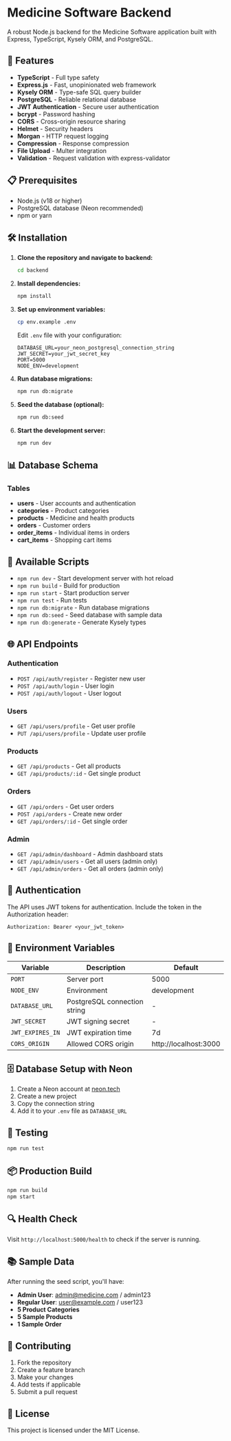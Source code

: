 # Medicine Software Backend

A robust Node.js backend for the Medicine Software application built with Express, TypeScript, Kysely ORM, and PostgreSQL.

## 🚀 Features

- **TypeScript** - Full type safety
- **Express.js** - Fast, unopinionated web framework
- **Kysely ORM** - Type-safe SQL query builder
- **PostgreSQL** - Reliable relational database
- **JWT Authentication** - Secure user authentication
- **bcrypt** - Password hashing
- **CORS** - Cross-origin resource sharing
- **Helmet** - Security headers
- **Morgan** - HTTP request logging
- **Compression** - Response compression
- **File Upload** - Multer integration
- **Validation** - Request validation with express-validator

## 📋 Prerequisites

- Node.js (v18 or higher)
- PostgreSQL database (Neon recommended)
- npm or yarn

## 🛠️ Installation

1. **Clone the repository and navigate to backend:**
   ```bash
   cd backend
   ```

2. **Install dependencies:**
   ```bash
   npm install
   ```

3. **Set up environment variables:**
   ```bash
   cp env.example .env
   ```
   
   Edit `.env` file with your configuration:
   ```env
   DATABASE_URL=your_neon_postgresql_connection_string
   JWT_SECRET=your_jwt_secret_key
   PORT=5000
   NODE_ENV=development
   ```

4. **Run database migrations:**
   ```bash
   npm run db:migrate
   ```

5. **Seed the database (optional):**
   ```bash
   npm run db:seed
   ```

6. **Start the development server:**
   ```bash
   npm run dev
   ```

## 📊 Database Schema

### Tables
- **users** - User accounts and authentication
- **categories** - Product categories
- **products** - Medicine and health products
- **orders** - Customer orders
- **order_items** - Individual items in orders
- **cart_items** - Shopping cart items

## 🔧 Available Scripts

- `npm run dev` - Start development server with hot reload
- `npm run build` - Build for production
- `npm run start` - Start production server
- `npm run test` - Run tests
- `npm run db:migrate` - Run database migrations
- `npm run db:seed` - Seed database with sample data
- `npm run db:generate` - Generate Kysely types

## 🌐 API Endpoints

### Authentication
- `POST /api/auth/register` - Register new user
- `POST /api/auth/login` - User login
- `POST /api/auth/logout` - User logout

### Users
- `GET /api/users/profile` - Get user profile
- `PUT /api/users/profile` - Update user profile

### Products
- `GET /api/products` - Get all products
- `GET /api/products/:id` - Get single product

### Orders
- `GET /api/orders` - Get user orders
- `POST /api/orders` - Create new order
- `GET /api/orders/:id` - Get single order

### Admin
- `GET /api/admin/dashboard` - Admin dashboard stats
- `GET /api/admin/users` - Get all users (admin only)
- `GET /api/admin/orders` - Get all orders (admin only)

## 🔐 Authentication

The API uses JWT tokens for authentication. Include the token in the Authorization header:

```
Authorization: Bearer <your_jwt_token>
```

## 📝 Environment Variables

| Variable | Description | Default |
|----------|-------------|---------|
| `PORT` | Server port | 5000 |
| `NODE_ENV` | Environment | development |
| `DATABASE_URL` | PostgreSQL connection string | - |
| `JWT_SECRET` | JWT signing secret | - |
| `JWT_EXPIRES_IN` | JWT expiration time | 7d |
| `CORS_ORIGIN` | Allowed CORS origin | http://localhost:3000 |

## 🗄️ Database Setup with Neon

1. Create a Neon account at [neon.tech](https://neon.tech)
2. Create a new project
3. Copy the connection string
4. Add it to your `.env` file as `DATABASE_URL`

## 🧪 Testing

```bash
npm run test
```

## 📦 Production Build

```bash
npm run build
npm start
```

## 🔍 Health Check

Visit `http://localhost:5000/health` to check if the server is running.

## 📚 Sample Data

After running the seed script, you'll have:

- **Admin User**: admin@medicine.com / admin123
- **Regular User**: user@example.com / user123
- **5 Product Categories**
- **5 Sample Products**
- **1 Sample Order**

## 🤝 Contributing

1. Fork the repository
2. Create a feature branch
3. Make your changes
4. Add tests if applicable
5. Submit a pull request

## 📄 License

This project is licensed under the MIT License. 